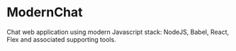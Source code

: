 # ModernChat
Chat web application using modern Javascript stack: NodeJS, Babel, React, Flex and associated supporting tools.
